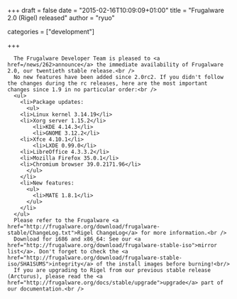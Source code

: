 
+++
draft = false
date = "2015-02-16T10:09:09+01:00"
title = "Frugalware 2.0 (Rigel) released"
author = "ryuo"

categories = ["development"]

+++

      The Frugalware Developer Team is pleased to <a href=/news/262>announce</a> the immediate availability of Frugalware 2.0, our twentieth stable release.<br />
      No new features have been added since 2.0rc2. If you didn't follow the changes during the rc releases, here are the most important changes since 1.9 in no particular order:<br />
      <ul>
        <li>Package updates:
          <ul>
	    <li>Linux kernel 3.14.19</li>
	    <li>Xorg server 1.15.2</li>
            <li>KDE 4.14.3</li>
            <li>GNOME 3.12.2</li>
	    <li>Xfce 4.10.1</li>
            <li>LXDE 0.99.0</li>
	    <li>LibreOffice 4.3.3.2</li>
	    <li>Mozilla Firefox 35.0.1</li>
	    <li>Chromium browser 39.0.2171.96</li>
          </ul>
        </li>
        <li>New features:
          <ul>
            <li>MATE 1.8.1</li>
          </ul>
        </li>
      </ul>
      Please refer to the Frugalware <a href="http://frugalware.org/download/frugalware-stable/ChangeLog.txt">Rigel ChangeLog</a> for more information.<br />
      Download for i686 and x86_64: See our <a href="http://frugalware.org/download/frugalware-stable-iso">mirror list</a>. Don't forget to check the <a href="http://frugalware.org/download/frugalware-stable-iso/SHA1SUMS">integrity</a> of the install images before burning!<br/>
      If you are upgrading to Rigel from our previous stable release (Arcturus), please read the <a href="http://frugalware.org/docs/stable/upgrade">upgrade</a> part of our documentation.<br />
        
    